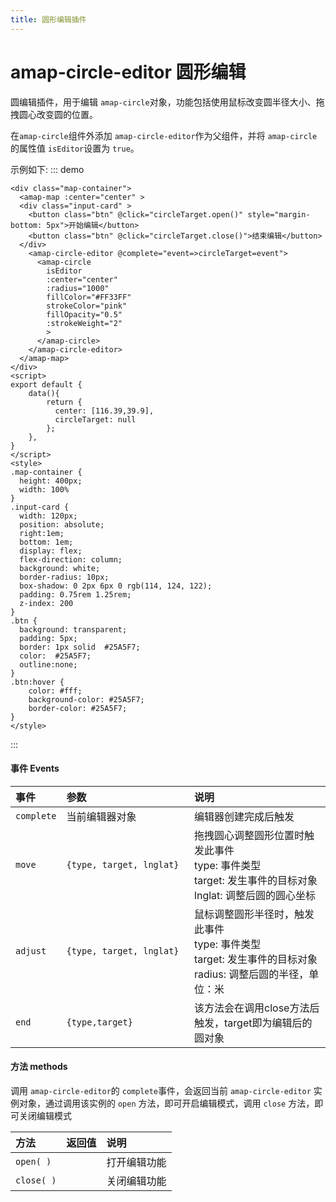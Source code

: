 ```yaml
---
title: 圆形编辑插件
---
```

# amap-circle-editor 圆形编辑
圆编辑插件，用于编辑 `amap-circle`对象，功能包括使用鼠标改变圆半径大小、拖拽圆心改变圆的位置。

在`amap-circle`组件外添加 `amap-circle-editor`作为父组件，并将 `amap-circle` 的属性值  `isEditor`设置为 `true`。

示例如下:
::: demo
```vue
<div class="map-container">
  <amap-map :center="center" >
  <div class="input-card" >
    <button class="btn" @click="circleTarget.open()" style="margin-bottom: 5px">开始编辑</button> 
    <button class="btn" @click="circleTarget.close()">结束编辑</button> 
  </div>
    <amap-circle-editor @complete="event=>circleTarget=event">
      <amap-circle
        isEditor
        :center="center"
        :radius="1000"
        fillColor="#FF33FF"
        strokeColor="pink"
        fillOpacity="0.5"
        :strokeWeight="2"
        >
      </amap-circle>
    </amap-circle-editor>
  </amap-map>
</div>
<script>
export default {
    data(){
        return {
          center: [116.39,39.9],
          circleTarget: null
        };
    },
}
</script>
<style>
.map-container {
  height: 400px;
  width: 100%
}
.input-card {
  width: 120px; 
  position: absolute; 
  right:1em;
  bottom: 1em;
  display: flex;
  flex-direction: column;
  background: white;
  border-radius: 10px;
  box-shadow: 0 2px 6px 0 rgb(114, 124, 122);
  padding: 0.75rem 1.25rem;
  z-index: 200
}
.btn {
  background: transparent;
  padding: 5px;
  border: 1px solid  #25A5F7;
  color:  #25A5F7;
  outline:none;
}
.btn:hover {
    color: #fff;
    background-color: #25A5F7;
    border-color: #25A5F7;
}
</style>
```
:::

#### 事件 Events
| 事件         | 参数                                                         | 说明                                                         |
| :----------- | :----------------------------------------------------------- | :----------------------------------------------------------- |
| `complete`    | 当前编辑器对象 <img width=200/> | 编辑器创建完成后触发 |
| `move`    | `{type, target, lnglat}`| 	拖拽圆心调整圆形位置时触发此事件<br>  type: 事件类型<br>  target: 发生事件的目标对象<br>   lnglat: 调整后圆的圆心坐标 |
| `adjust`     | `{type, target, lnglat}` | 鼠标调整圆形半径时，触发此事件<br>   type: 事件类型<br>  target: 发生事件的目标对象<br>   radius: 调整后圆的半径，单位：米   |
| `end`        | `{type,target}`                                              | 该方法会在调用close方法后触发，target即为编辑后的圆对象 |

#### 方法 methods

调用 `amap-circle-editor`的 `complete`事件，会返回当前 `amap-circle-editor` 实例对象，通过调用该实例的 `open` 方法，即可开启编辑模式，调用 `close` 方法，即可关闭编辑模式

| 方法       | 返回值 | 说明                                                         |
| :--------- | :----- | :----------------------------------------------------------- |
| `open( )`   |      | 打开编辑功能 |
| `close( )` |        | 关闭编辑功能                                                 |

